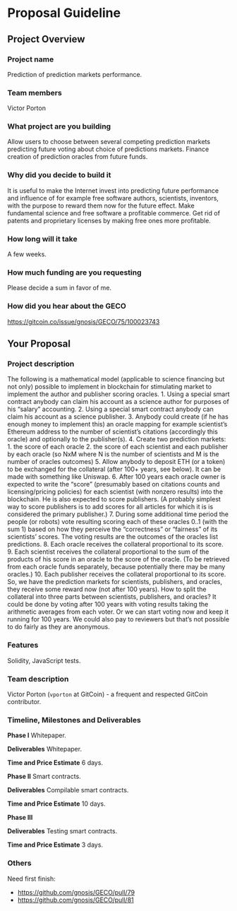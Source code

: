 # Proposal Guideline 

## Project Overview

### Project name
Prediction of prediction markets performance.
### Team members 
Victor Porton
### What project are you building 
Allow users to choose between several competing prediction markets predicting future voting about choice of predictions markets. Finance creation of prediction oracles from future funds.
### Why did you decide to build it 
It is useful to make the Internet invest into predicting future performance and influence of for example free software authors, scientists, inventors, with the purpose to reward them now for the future effect. Make fundamental science and free software a profitable commerce. Get rid of patents and proprietary licenses by making free ones more profitable.
### How long will it take 
A few weeks.
### How much funding are you requesting  
Please decide a sum in favor of me.
### How did you hear about the GECO
https://gitcoin.co/issue/gnosis/GECO/75/100023743

## Your Proposal 
### Project description
The following is a mathematical model (applicable to science financing but not only) possible to implement in blockchain for stimulating market to implement the author and publisher scoring oracles.
    1. Using a special smart contract anybody can claim his account as a science author for purposes of his “salary” accounting.
    2. Using a special smart contract anybody can claim his account as a science publisher.
    3. Anybody could create (if he has enough money to implement this) an oracle mapping for example scientist’s Ethereum address to the number of scientist’s citations (accordingly this oracle) and optionally to the publisher(s).
    4. Create two prediction markets:
        1. the score of each oracle
        2. the score of each scientist and each publisher by each oracle (so NxM where N is the number of scientists and M is the number of oracles outcomes)
    5. Allow anybody to deposit ETH (or a token) to be exchanged for the collateral (after 100+ years, see below). It can be made with something like Uniswap.
    6. After 100 years each oracle owner is expected to write the “score” (presumably based on citations counts and licensing/pricing policies) for each scientist (with nonzero results) into the blockchain. He is also expected to score publishers. (A probably simplest way to score publishers is to add scores for all articles for which it is is considered the primary publisher.)
    7. During some additional time period the people (or robots) vote resulting scoring each of these oracles 0..1 (with the sum 1) based on how they perceive the “correctness” or “fairness” of its scientists’ scores. The voting results are the outcomes of the oracles list predictions.
    8. Each oracle receives the collateral proportional to its score.
    9. Each scientist receives the collateral proportional to the sum of the products of his score in an oracle to the score of the oracle. (To be retrieved from each oracle funds separately, because potentially there may be many oracles.)
    10. Each publisher receives the collateral proportional to its score.
So, we have the prediction markets for scientists, publishers, and oracles, they receive some reward now (not after 100 years).
How to split the collateral into three parts between scientists, publishers, and oracles? It could be done by voting after 100 years with voting results taking the arithmetic averages from each voter. Or we can start voting now and keep it running for 100 years.
We could also pay to reviewers but that’s not possible to do fairly as they are anonymous.
### Features
Solidity, JavaScript tests.
### Team description
Victor Porton (`vporton` at GitCoin) - a frequent and respected GitCoin contributor.
### Timeline, Milestones and Deliverables

**Phase I**
Whitepaper.

**Deliverables**
Whitepaper.

**Time and Price Estimate**
6 days.

**Phase II**
Smart contracts.

**Deliverables**
Compilable smart contracts.

**Time and Price Estimate**
10 days.

**Phase III**

**Deliverables**
Testing smart contracts.

**Time and Price Estimate**
3 days.

### Others	 
Need first finish:
* https://github.com/gnosis/GECO/pull/79
* https://github.com/gnosis/GECO/pull/81